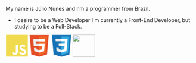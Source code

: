 My name is Júlio Nunes and I'm a programmer from Brazil.

- I desire to be a Web Developer I'm currently a Front-End Developer, but studying to be a Full-Stack.

<img src="https://raw.githubusercontent.com/devicons/devicon/master/icons/javascript/javascript-plain.svg" height="60" width="60" ><img src="https://raw.githubusercontent.com/devicons/devicon/master/icons/html5/html5-original.svg" height="60" width="60" ><img src="https://raw.githubusercontent.com/devicons/devicon/master/icons/css3/css3-original.svg" height="60" width="60" ><img src="https://camo.githubusercontent.com/27d0b117da00485c56d69aef0fa310a3f8a07abecc8aa15fa38c8b78526c60ac/68747470733a2f2f63646e2e6a7364656c6976722e6e65742f67682f64657669636f6e732f64657669636f6e2f69636f6e732f72656163742f72656163742d6f726967696e616c2e737667" height="60" width="60" >



